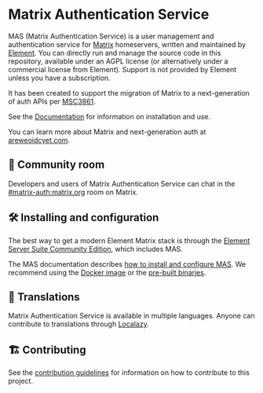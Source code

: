 # Matrix Authentication Service

MAS (Matrix Authentication Service) is a user management and authentication service for [Matrix](https://matrix.org/) homeservers, written and maintained by [Element](https://element.io/). You can directly run and manage the source code in this repository, available under an AGPL license (or alternatively under a commercial license from Element). Support is not provided by Element unless you have a subscription.

It has been created to support the migration of Matrix to a next-generation of auth APIs per [MSC3861](https://github.com/matrix-org/matrix-doc/pull/3861).

See the [Documentation](https://element-hq.github.io/matrix-authentication-service/index.html) for information on installation and use.

You can learn more about Matrix and next-generation auth at [areweoidcyet.com](https://areweoidcyet.com/).

## 💬 Community room

Developers and users of Matrix Authentication Service can chat in the [#matrix-auth:matrix.org](https://matrix.to/#/#matrix-auth:matrix.org) room on Matrix.

## 🛠️ Installing and configuration

The best way to get a modern Element Matrix stack is through the [Element Server Suite Community Edition](https://github.com/element-hq/ess-helm), which includes MAS.

The MAS documentation describes [how to install and configure MAS](https://element-hq.github.io/matrix-authentication-service/setup/).
We recommend using the [Docker image](https://element-hq.github.io/matrix-authentication-service/setup/installation.html#using-the-docker-image) or the [pre-built binaries](https://element-hq.github.io/matrix-authentication-service/setup/installation.html#pre-built-binaries).

## 📖 Translations

Matrix Authentication Service is available in multiple languages.
Anyone can contribute to translations through [Localazy](https://localazy.com/element-matrix-authentication-service/).

## 🏗️ Contributing

See the [contribution guidelines](https://element-hq.github.io/matrix-authentication-service/development/contributing.html) for information on how to contribute to this project.
